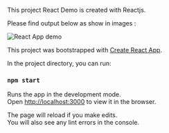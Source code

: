 This project React Demo is created with Reactjs.

Please find output below as show in images : 

<img src="http://akashsenta.com/files/React_app.png" alt="React App demo"/>



This project was bootstrapped with [Create React App](https://github.com/facebook/create-react-app).

In the project directory, you can run:

### `npm start`

Runs the app in the development mode.<br>
Open [http://localhost:3000](http://localhost:3000) to view it in the browser.

The page will reload if you make edits.<br>
You will also see any lint errors in the console.
